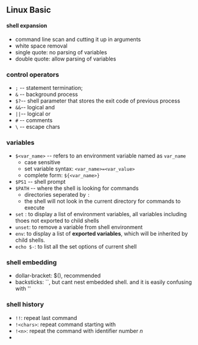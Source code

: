 ## Linux Basic
#### shell expansion
- command line scan and cutting it up in arguments
- white space removal
- single quote: no parsing of variables
- double quote: allow parsing of variables

### control operators
- `;` -- statement termination;
- `&` -- background process
- `$?`-- shell parameter that stores the exit code of previous process
- `&&`-- logical and
- `||`-- logical or
- `#` -- comments
- `\` -- escape chars
### variables
- `$<var_name>` -- refers to an environment variable named as `var_name`
    - case sensitive
    - set variable syntax: `<var_name>=<var_value>`
    - complete form: `${<var_name>}`
- `$PS1` -- shell prompt
- `$PATH` -- where the shell is looking for commands
    - directories seperated by `:`
    - the shell will not look in the current directory for commands to execute
- `set` : to display a list of environment variables, all variables including thoes not exported to child shells
- `unset`: to remove a variable from shell environment
- `env`: to display a list of **exported variables**, which will be inherited by child shells.
- `echo $-`: to list all the set options of current shell

### shell embedding
- dollar-bracket: $(), recommended
- backsticks: ``, but cant nest embedded shell. and it is easily confusing with ''
### shell history
- `!!`: repeat last command
- `!<chars>`: repeat command starting with <chars>
- `!<n>`: repeat the command with identifier number *n*
- 